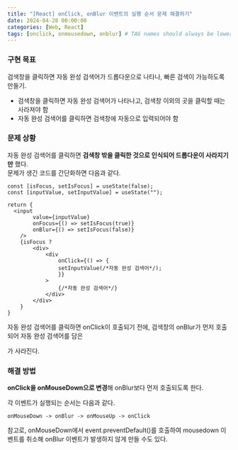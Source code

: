 ```yaml
---
title: "[React] onClick, onBlur 이벤트의 실행 순서 문제 해결하기"
date: 2024-04-28 00:00:00
categories: [Web, React]
tags: [onclick, onmousedown, onblur] # TAG names should always be lowercase
---
```


### 구현 목표

검색창을 클릭하면 자동 완성 검색어가 드롭다운으로 나타나, 빠른 검색이 가능하도록 만들기.

- 검색창을 클릭하면 자동 완성 검색어가 나타나고, 검색창 이외의 곳을 클릭할 때는 사라져야 함
- 자동 완성 검색어를 클릭하면 검색창에 자동으로 입력되어야 함

### 문제 상황

자동 완성 검색어를 클릭하면 **검색창 밖을 클릭한 것으로 인식되어 드롭다운이 사라지기만** 했다.  
문제가 생긴 코드를 간단화하면 다음과 같다.

```tsx
const [isFocus, setIsFocus] = useState(false);
const [inputValue, setInputValue] = useState("");

return {
  <input
	    value={inputValue}
	    onFocus={() => setIsFocus(true)}
	    onBlur={() => setIsFocus(false)}
	/>
	{isFocus ?
		<div>
			<div
				onClick={() => {
				setInputValue(/*자동 완성 검색어*/);
				}}
			>
				{/*자동 완성 검색어*/}
			</div>
		</div>
	}
}
```

자동 완성 검색어를 클릭하면 onClick이 호출되기 전에, 검색창의 onBlur가 먼저 호출되어 자동 완성 검색어를 담은 <div>가 사라진다.

### 해결 방법

**onClick을 onMouseDown으로 변경**해 onBlur보다 먼저 호출되도록 한다.

각 이벤트가 실행되는 순서는 다음과 같다. 

```
onMouseDown -> onBlur -> onMouseUp -> onClick
```
참고로, onMouseDown에서 event.preventDefault()를 호출하여 mousedown 이벤트를 취소해 onBlur 이벤트가 발생하지 않게 만들 수도 있다.